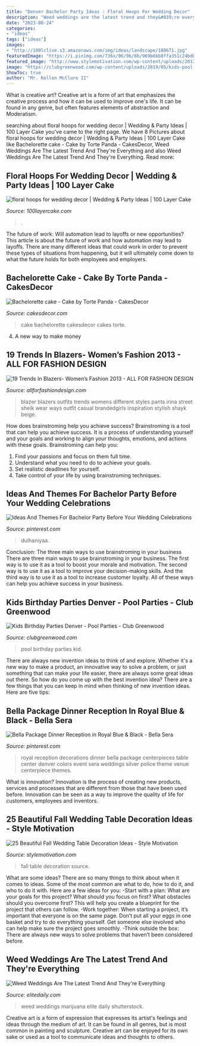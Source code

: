 ```yaml
---
title: "Denver Bachelor Party Ideas : Floral Hoops For Wedding Decor"
description: "Weed weddings are the latest trend and they&#039;re everything"
date: "2023-08-24"
categories:
- "ideas"
tags: ["ideas"]
images:
- "http://100lclive.s3.amazonaws.com/img/ideas/landscape/188671.jpg"
featuredImage: "https://i.pinimg.com/736x/96/9b/6b/969b6bb8ffa351c24bdb6e489738acca.jpg"
featured_image: "http://www.stylemotivation.com/wp-content/uploads/2013/09/fall-wedding-13.jpg"
image: "https://clubgreenwood.com/wp-content/uploads/2019/05/kids-pool-inflatables.jpg"
ShowToc: true
author: "Mr. Kellen McClure II"
---
```



What is creative art?
Creative art is a form of art that emphasizes the creative process and how it can be used to improve one's life. It can be found in any genre, but often features elements of abstraction and Moderatism.

	

		
searching about floral hoops for wedding decor | Wedding &amp; Party Ideas | 100 Layer Cake you've came to the right page. We have 8 Pictures about floral hoops for wedding decor | Wedding &amp; Party Ideas | 100 Layer Cake like Bachelorette cake - Cake by Torte Panda - CakesDecor, Weed Weddings Are The Latest Trend And They&#039;re Everything and also Weed Weddings Are The Latest Trend And They&#039;re Everything. Read more:
		
    
## Floral Hoops For Wedding Decor | Wedding &amp; Party Ideas | 100 Layer Cake

<img loading=lazy src="http://100lclive.s3.amazonaws.com/img/ideas/landscape/188671.jpg" onerror="this.onerror=null;this.src='https://tse4.mm.bing.net/th?id=OIP.viDEF8wPTZYjbE1zEpHz9AHaLH&amp;pid=15.1';" alt="floral hoops for wedding decor | Wedding &amp; Party Ideas | 100 Layer Cake">

_Source: 100layercake.com_

>. 

	

The future of work: Will automation lead to layoffs or new opportunities?
This article is about the future of work and how automation may lead to layoffs. There are many different ideas that could work in order to prevent these types of situations from happening, but it will ultimately come down to what the future holds for both employees and employers.

    
## Bachelorette Cake - Cake By Torte Panda - CakesDecor

<img loading=lazy src="https://pic.cakesdecor.com/m/3f675f68069d4e14b6adc42c1064dc2d.jpg" onerror="this.onerror=null;this.src='https://tse2.mm.bing.net/th?id=OIP.PK3BvIXKC-zl6yr3cl3sTgHaJ3&amp;pid=15.1';" alt="Bachelorette cake - Cake by Torte Panda - CakesDecor">

_Source: cakesdecor.com_

>cake bachelorette cakesdecor cakes torte. 

	

4. A new way to make money 

    
## 19 Trends In Blazers- Women’s Fashion 2013 - ALL FOR FASHION DESIGN

<img loading=lazy src="https://allforfashiondesign.com/wp-content/uploads/2013/05/sako-8.jpg" onerror="this.onerror=null;this.src='https://tse4.mm.bing.net/th?id=OIP.TwBN0FnXDu1SVveQ1ed0wwHaJi&amp;pid=15.1';" alt="19 Trends In Blazers- Women’s Fashion 2013 - ALL FOR FASHION DESIGN">

_Source: allforfashiondesign.com_

>blazer blazers outfits trends womens different styles pants irina street sheik wear ways outfit casual brandedgirls inspiration stylish shayk beige. 

	

How does brainstroming help you achieve success?
Brainstroming is a tool that can help you achieve success. It is a process of understanding yourself and your goals and working to align your thoughts, emotions, and actions with these goals. Brainstroming can help you: 
1. Find your passions and focus on them full time.
2. Understand what you need to do to achieve your goals.
3. Set realistic deadlines for yourself.
4. Take control of your life by using brainstroming techniques.

    
## Ideas And Themes For Bachelor Party Before Your Wedding Celebrations

<img loading=lazy src="https://i.pinimg.com/736x/96/9b/6b/969b6bb8ffa351c24bdb6e489738acca.jpg" onerror="this.onerror=null;this.src='https://tse4.mm.bing.net/th?id=OIP.duPSUSzpfcQ-Su1Eca5qJgAAAA&amp;pid=15.1';" alt="Ideas And Themes For Bachelor Party Before Your Wedding Celebrations">

_Source: pinterest.com_

>dulhaniyaa. 

	

Conclusion: The three main ways to use brainstroming in your business
There are three main ways to use brainstroming in your business. The first way is to use it as a tool to boost your morale and motivation. The second way is to use it as a tool to improve your decision-making skills. And the third way is to use it as a tool to increase customer loyalty. All of these ways can help you achieve success in your business.

    
## Kids Birthday Parties Denver - Pool Parties - Club Greenwood

<img loading=lazy src="https://clubgreenwood.com/wp-content/uploads/2019/05/kids-pool-inflatables.jpg" onerror="this.onerror=null;this.src='https://tse3.mm.bing.net/th?id=OIP.9oolACGoN5IZu5vRiXW7RQHaLG&amp;pid=15.1';" alt="Kids Birthday Parties Denver - Pool Parties - Club Greenwood">

_Source: clubgreenwood.com_

>pool birthday parties kid. 

	

There are always new invention ideas to think of and explore. Whether it's a new way to make a product, an innovative way to solve a problem, or just something that can make your life easier, there are always some great ideas out there. So how do you come up with the best invention idea? There are a few things that you can keep in mind when thinking of new invention ideas. Here are five tips: 

    
## Bella Package Dinner Reception In Royal Blue &amp; Black - Bella Sera

<img loading=lazy src="https://i.pinimg.com/736x/c2/6e/a5/c26ea509c3e4103f4a9b9fdb660577fa--royal-blue-wedding-decorations-royal-blue-weddings.jpg" onerror="this.onerror=null;this.src='https://tse3.mm.bing.net/th?id=OIP.lnzWx2uXdJI320pBfWZbhAAAAA&amp;pid=15.1';" alt="Bella Package Dinner Reception in Royal Blue &amp; Black - Bella Sera">

_Source: pinterest.com_

>royal reception decorations dinner bella package centerpieces table center denver colors event sera weddings silver police theme venue centerpiece themes. 

	

What is innovation?
Innovation is the process of creating new products, services and processes that are different from those that have been used before. Innovation can be seen as a way to improve the quality of life for customers, employees and inventors.

    
## 25 Beautiful Fall Wedding Table Decoration Ideas - Style Motivation

<img loading=lazy src="http://www.stylemotivation.com/wp-content/uploads/2013/09/fall-wedding-13.jpg" onerror="this.onerror=null;this.src='https://tse4.mm.bing.net/th?id=OIP.n04PbDMzCkDJpC4-LBdjbwHaKt&amp;pid=15.1';" alt="25 Beautiful Fall Wedding Table Decoration Ideas - Style Motivation">

_Source: stylemotivation.com_

>fall table decoration source. 

	

What are some ideas?
There are so many things to think about when it comes to ideas. Some of the most common are what to do, how to do it, and who to do it with. Here are a few ideas for you: 
-Start with a plan: What are your goals for this project? What should you focus on first? What obstacles should you overcome first? This will help you create a blueprint for the project that others can follow. 
-Work together: When starting a project, it’s important that everyone is on the same page. Don’t put all your eggs in one basket and try to do everything yourself. Get someone else involved who can help make sure the project goes smoothly. 
-Think outside the box: There are always new ways to solve problems that haven’t been considered before.

    
## Weed Weddings Are The Latest Trend And They&#039;re Everything

<img loading=lazy src="https://imgix.bustle.com/elite-daily/2016/06/07174105/Marijuana-Wedding-Elite-Daily.png?w=1020&amp;h=574&amp;fit=crop&amp;crop=faces&amp;auto=format&amp;q=70" onerror="this.onerror=null;this.src='https://tse2.mm.bing.net/th?id=OIP.TaWsZ5gBgaIfztbm88N6lwHaEK&amp;pid=15.1';" alt="Weed Weddings Are The Latest Trend And They&#039;re Everything">

_Source: elitedaily.com_

>weed weddings marijuana elite daily shutterstock. 

	

Creative art is a form of expression that expresses its artist's feelings and ideas through the medium of art. It can be found in all genres, but is most common in painting and sculpture. Creative art can be enjoyed for its own sake or used as a tool to communicate ideas and thoughts to others.

